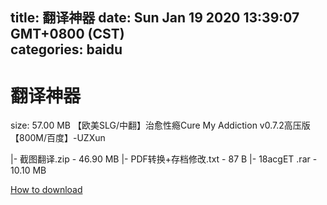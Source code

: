 
title: 翻译神器
date: Sun Jan 19 2020 13:39:07 GMT+0800 (CST)    
categories: baidu
---

# 翻译神器
size: 57.00 MB
 【欧美SLG/中翻】治愈性瘾Cure My Addiction v0.7.2高压版【800M/百度】-UZXun
 
|- 截图翻译.zip - 46.90 MB
|- PDF转换+存档修改.txt - 87 B
|- 18acgET .rar - 10.10 MB

[How to download](https://bpcam.bemobtrk.com/go/2ceec3aa-1ca2-46d6-b9ff-aaa5c184517c?jno=4203)